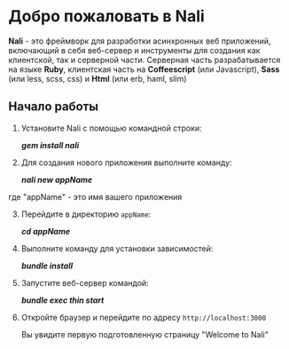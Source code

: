 # Добро пожаловать в Nali

**Nali** - это фреймворк для разработки асинхронных веб приложений, включающий в себя веб-сервер и инструменты для создания как клиентской, так и серверной части. Серверная часть разрабатывается на языке **Ruby**, клиентская часть на **Coffeescript** (или Javascript), **Sass** (или less, scss, css) и **Html** (или erb, haml, slim)

## Начало работы

1. Установите Nali с помощью командной строки:

	***gem install nali***

2. Для создания нового приложения выполните команду:

	***nali new appName***

  где "appName" - это имя вашего приложения

3. Перейдите в директорию `appName`:

	***cd appName***
  
4. Выполните команду для установки зависимостей:

	***bundle install***

5. Запустите веб-сервер командой:

	***bundle exec thin start***

6. Откройте браузер и перейдите по адресу `http://localhost:3000`
  
 	Вы увидите первую подготовленную страницу "Welcome to Nali" 
    